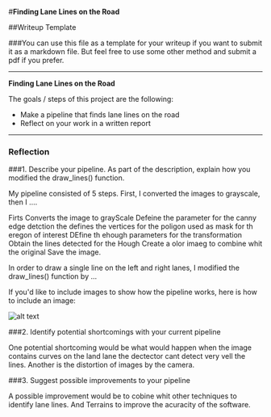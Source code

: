 #**Finding Lane Lines on the Road** 

##Writeup Template

###You can use this file as a template for your writeup if you want to submit it as a markdown file. But feel free to use some other method and submit a pdf if you prefer.

---

**Finding Lane Lines on the Road**

The goals / steps of this project are the following:
* Make a pipeline that finds lane lines on the road
* Reflect on your work in a written report


[//]: # (Image References)

[image1]: ./examples/grayscale.jpg "Grayscale"

---

### Reflection

###1. Describe your pipeline. As part of the description, explain how you modified the draw_lines() function.

My pipeline consisted of 5 steps. First, I converted the images to grayscale, then I .... 

Firts Converts the image to grayScale
Defeine the parameter for the canny edge detction
the defines the vertices for the poligon used as mask for th eregon of interest
DEfine th ehough parameters for the transformation
Obtain the lines detected for the Hough 
Create a olor imaeg to combine whit the original 
Save the image.


In order to draw a single line on the left and right lanes, I modified the draw_lines() function by ...

If you'd like to include images to show how the pipeline works, here is how to include an image: 

![alt text][image1]


###2. Identify potential shortcomings with your current pipeline


One potential shortcoming would be what would happen when the image contains curves 
on the land lane the dectector cant detect very vell the lines.
Another is the distortion of images by the camera.




###3. Suggest possible improvements to your pipeline

A possible improvement would be to cobine whit other techniques to identify lane lines.
And Terrains to improve the acuracity of the software.

